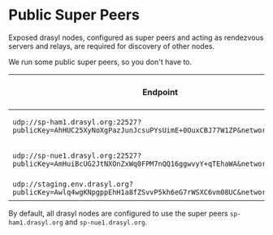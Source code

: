 # Public Super Peers

Exposed drasyl nodes, configured as super peers and acting as rendezvous servers and relays, are required for discovery of other nodes.

We run some public super peers, so you don't have to.

| **Endpoint**  | **Used drasyl version**  |  
|---------------|--------------------------|
| `udp://sp-ham1.drasyl.org:22527?publicKey=AhHUC25XyNoXgPazJunJcsuPYsUimE+0OuxCBJ77W1ZP&networkId=1` | Latest stable [release](https://github.com/drasyl-overlay/drasyl/releases) | 
| `udp://sp-nue1.drasyl.org:22527?publicKey=AmHuiBcUG2JtNXOnZxWq0FPM7nQQ16ggwvyY+qTEhaWA&networkId=1` | Latest stable [release](https://github.com/drasyl-overlay/drasyl/releases) |
| `udp://staging.env.drasyl.org?publicKey=Awlq4wgKNpgppEhH1a8fZSvvP5kh6eG7rWSXC6vm08UC&networkId=-25421`  | Latest [nightly](https://git.informatik.uni-hamburg.de/sane-public/drasyl/-/pipelines?page=1&scope=all&ref=master&status=success)  |  

By default, all drasyl nodes are configured to use the super peers `sp-ham1.drasyl.org`
and `sp-nue1.drasyl.org`.

